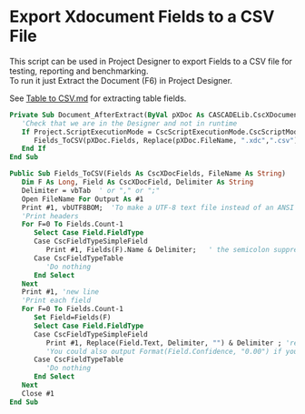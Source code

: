# Export Xdocument Fields to a CSV File
This script can be used in Project Designer to export Fields to a CSV file for testing, reporting and benchmarking.  
To run it just Extract the Document (F6) in Project Designer.

See [Table to CSV.md](Table%20to%20CSV.md) for extracting table fields.
```vb
Private Sub Document_AfterExtract(ByVal pXDoc As CASCADELib.CscXDocument)
   'Check that we are in the Designer and not in runtime
   If Project.ScriptExecutionMode = CscScriptExecutionMode.CscScriptModeServerDesign Then
      Fields_ToCSV(pXDoc.Fields, Replace(pXDoc.FileName, ".xdc",".csv"))
   End If
End Sub

Public Sub Fields_ToCSV(Fields As CscXDocFields, FileName As String)
   Dim F As Long, Field As CscXDocField, Delimiter As String
   Delimiter = vbTab  ' or "," or ";"
   Open FileName For Output As #1
   Print #1, vbUTF8BOM;  'To make a UTF-8 text file instead of an ANSI text file.
   'Print headers
   For F=0 To Fields.Count-1
      Select Case Field.FieldType
      Case CscFieldTypeSimpleField
         Print #1, Fields(F).Name & Delimiter;   ' the semicolon suppresses newline
      Case CscFieldTypeTable
         'Do nothing
      End Select
   Next
   Print #1, 'new line
   'Print each field
   For F=0 To Fields.Count-1
      Set Field=Fields(F)
      Select Case Field.FieldType
      Case CscFieldTypeSimpleField
         Print #1, Replace(Field.Text, Delimiter, "") & Delimiter ; 'remove delimiters from field values
         'You could also output Format(Field.Confidence, "0.00") if you like
      Case CscFieldTypeTable
         'Do nothing
      End Select
   Next
   Close #1
End Sub
```
